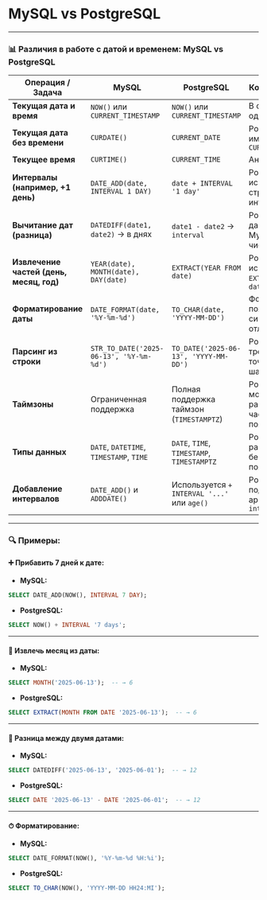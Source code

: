# **MySQL** vs **PostgreSQL**

---

### 📊 Различия в работе с датой и временем: MySQL vs PostgreSQL

| Операция / Задача                        | MySQL                                   | PostgreSQL                                  | Комментарий                                       |
| ---------------------------------------- | --------------------------------------- | ------------------------------------------- | ------------------------------------------------- |
| **Текущая дата и время**                 | `NOW()` или `CURRENT_TIMESTAMP`         | `NOW()` или `CURRENT_TIMESTAMP`             | В обоих СУБД одинаково                            |
| **Текущая дата без времени**             | `CURDATE()`                             | `CURRENT_DATE`                              | PostgreSQL не имеет `CURDATE()`                   |
| **Текущее время**                        | `CURTIME()`                             | `CURRENT_TIME`                              | Аналогично                                        |
| **Интервалы (например, +1 день)**        | `DATE_ADD(date, INTERVAL 1 DAY)`        | `date + INTERVAL '1 day'`                   | PostgreSQL использует строковые интервалы         |
| **Вычитание дат (разница)**              | `DATEDIFF(date1, date2)` → в днях       | `date1 - date2` → `interval`                | PostgreSQL даёт `interval`, MySQL — число дней    |
| **Извлечение частей (день, месяц, год)** | `YEAR(date), MONTH(date), DAY(date)`    | `EXTRACT(YEAR FROM date)`                   | PostgreSQL использует `EXTRACT` или `date_part()` |
| **Форматирование даты**                  | `DATE_FORMAT(date, '%Y-%m-%d')`         | `TO_CHAR(date, 'YYYY-MM-DD')`               | Форматы похожи, но синтаксис отличается           |
| **Парсинг из строки**                    | `STR_TO_DATE('2025-06-13', '%Y-%m-%d')` | `TO_DATE('2025-06-13', 'YYYY-MM-DD')`       | PostgreSQL требует точного шаблона                |
| **Таймзоны**                             | Ограниченная поддержка                  | Полная поддержка таймзон (`TIMESTAMPTZ`)    | PostgreSQL мощнее в работе с часовыми поясами     |
| **Типы данных**                          | `DATE`, `DATETIME`, `TIMESTAMP`, `TIME` | `DATE`, `TIME`, `TIMESTAMP`, `TIMESTAMPTZ`  | PostgreSQL различает с/без часового пояса         |
| **Добавление интервалов**                | `DATE_ADD()` и `ADDDATE()`              | Используется `+ INTERVAL '...'` или `age()` | PostgreSQL поддерживает арифметику с `interval`   |

---

### 🔍 Примеры:

#### ➕ Прибавить 7 дней к дате:

* **MySQL:**

```sql
SELECT DATE_ADD(NOW(), INTERVAL 7 DAY);
```

* **PostgreSQL:**

```sql
SELECT NOW() + INTERVAL '7 days';
```

---

#### 📆 Извлечь месяц из даты:

* **MySQL:**

```sql
SELECT MONTH('2025-06-13');  -- → 6
```

* **PostgreSQL:**

```sql
SELECT EXTRACT(MONTH FROM DATE '2025-06-13');  -- → 6
```

---

#### 📐 Разница между двумя датами:

* **MySQL:**

```sql
SELECT DATEDIFF('2025-06-13', '2025-06-01');  -- → 12
```

* **PostgreSQL:**

```sql
SELECT DATE '2025-06-13' - DATE '2025-06-01';  -- → 12
```

---

#### ⏱ Форматирование:

* **MySQL:**

```sql
SELECT DATE_FORMAT(NOW(), '%Y-%m-%d %H:%i');
```

* **PostgreSQL:**

```sql
SELECT TO_CHAR(NOW(), 'YYYY-MM-DD HH24:MI');
```


